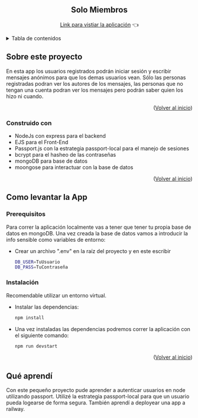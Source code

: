 <a name="readme-top"></a>

<!-- PROJECT LOGO -->
<br />
<div align="center">

  <h2 align="center">Solo Miembros</h2>

  <p align="center"><a href="https://solo-miembros.up.railway.app/">Link para vistiar la aplicación</a> 👈</p>
</div>

<!-- TABLE OF CONTENTS -->
<details>
  <summary>Tabla de contenidos</summary>
  <ol>
    <li>
      <a href="#sobre-este-proyecto">Sobre este proyecto</a>
      <ul>
        <li><a href="#construido-con">Construido con</a></li>
      </ul>
    </li>
    <li>
      <a href="#como-levantar-la-app">Como levantar la App</a>
      <ul>
        <li><a href="#prerequisitos">Prerequisitos</a></li>
        <li><a href="#instalación">Instalación</a></li>
      </ul>
    </li>
    <li><a href="#qué-aprendí">Qué aprendí</a></li>
    <li><a href="#ejemplos">Ejemplos</a></li>
  </ol>
</details>

## Sobre este proyecto
En esta app los usuarios registrados podrán iniciar sesión y escribir mensajes anónimos para que los demas usuarios vean. Sólo las personas registradas podran ver los autores de los mensajes, las personas que no tengan una cuenta podran ver los mensajes pero podrán saber quien los hizo ni cuando.

<p align="right">(<a href="#readme-top">Volver al inicio</a>)</p>

### Construido con
* NodeJs con express para el backend
* EJS para el Front-End
* Passport.js con la estrategia passport-local para el manejo de sesiones
* bcrypt para el hasheo de las contraseñas
* mongoDB para base de datos
* moongose para interactuar con la base de datos

<p align="right">(<a href="#readme-top">Volver al inicio</a>)</p>

## Como levantar la App

### Prerequisitos
Para correr la aplicación localmente vas a tener que tener tu propia base de datos en mongoDB. Una vez creada la base de datos vamos a introducir la info sensible como variables de entorno:
* Crear un archivo ".env" en la raíz del proyecto y en este escribir
  ```sh
  DB_USER=TuUsuario
  DB_PASS=TuContraseña

  ```
  
### Instalación
Recomendable utilizar un entorno virtual. 
* Instalar las dependencias:
  ```sh
  npm install
  ```
* Una vez instaladas las dependencias podremos correr la aplicación con el siguiente comando:
  ```sh
  npm run devstart
  ```
  
<p align="right">(<a href="#readme-top">Volver al inicio</a>)</p>

## Qué aprendí
Con este pequeño proyecto pude aprender a autenticar usuarios en node utilizando passport. Utilizé la estrategia passport-local para que un usuario pueda logearse de forma segura. También aprendí a deployear una app a railway.
